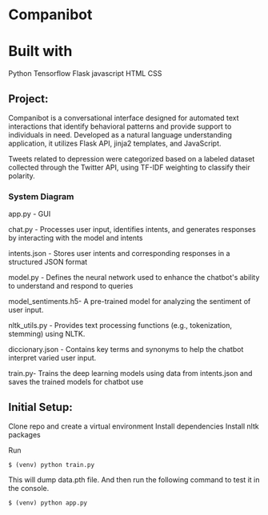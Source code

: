 # Companibot
# Built with
Python
Tensorflow
Flask
javascript
HTML
CSS

## Project:
Companibot is a conversational interface designed for automated text interactions that identify behavioral patterns and provide support to individuals in need. Developed as a natural language understanding application, it utilizes Flask API, jinja2 templates, and JavaScript.

Tweets related to depression were categorized based on a labeled dataset collected through the Twitter API, using TF-IDF weighting to classify their polarity.



### System Diagram
app.py - GUI 

chat.py - Processes user input, identifies intents, and generates responses by interacting with the model and intents

intents.json - Stores user intents and corresponding responses in a structured JSON format

model.py - Defines the neural network used to enhance the chatbot's ability to understand and respond to queries

model_sentiments.h5- A pre-trained model for analyzing the sentiment of user input.

nltk_utils.py - Provides text processing functions (e.g., tokenization, stemming) using NLTK.

diccionary.json - Contains key terms and synonyms to help the chatbot interpret varied user input.

train.py- Trains the deep learning models using data from intents.json and saves the trained models for chatbot use

## Initial Setup:
Clone repo and create a virtual environment
Install dependencies
Install nltk packages

Run
```
$ (venv) python train.py
```
This will dump data.pth file. And then run
the following command to test it in the console.
```
$ (venv) python app.py
```
